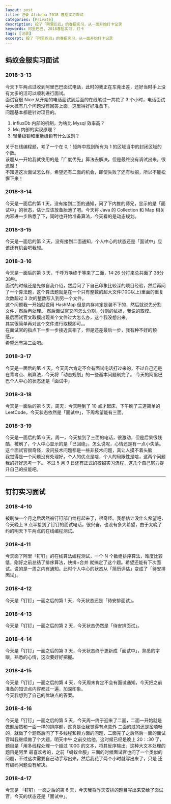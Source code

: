 ```yaml
---
layout: post
title: 记录 Alibaba 2018 春招实习面试
categories: [Private]
description: 投了「阿里巴巴」的春招实习，从一面开始打卡记录
keywords: 阿里巴巴, 2018春招实习, 打卡
tags: [记录]
excerpt: 投了「阿里巴巴」的春招实习，从一面开始打卡记录
---
```

## 蚂蚁金服实习面试

### 2018-3-13
今天下午两点过收到阿里巴巴面试电话，此时的我正在东莞出差，还好当时手上没有太多的活可以顺利进行面试。  
面试官很 Nice 从开始的电话面试到后面的在线笔试一共花了 3 个小时，电话面试中大概有几个问题没有回答上面，这里得好好准备下。  
问题基本都是针对项目的。
1. influxDb 内部的机制，为啥比 Mysql 效率高？
1. Mq 内部的实现原理？
1. 轻量级锁和重量级锁有什么区别？

关于在线编程题，考了一个在 0, 1 矩阵中找到所有为 1 的区域当中的封闭区域的个数。  
该题从一开始我就使用的是「广度优先」算法去解决，但是最终没有调试出来，很遗憾！  
不知道这次面试怎么样，希望还有二面的机会，即使失败了还有秋招，所以不能松懈下来！

### 2018-3-14
今天是一面后的第 1 天，没有接到二面的通知，问了下内推的师兄，显示的是「面试中」的状态，估计应该放备胎池了吧。今天将 Java 的 Collection 和 Map 相关内容进一步熟悉了下，同时也开始准备算法，今天看的是动态规划。

### 2018-3-15
今天是一面后的第 2 天，没有接到二面通知，个人中心的状态还是「面试中」应该还有机会吧我想。
 
### 2018-3-16
今天是一面后的第 3 天，千呼万唤终于等来了二面，14:26 分打来总共面了 38分38秒。  
面试的时候还是先做自我介绍，然后问了下自己印象比较深的项目经验，然后再问了一个算法题，这个算法题就是在一个只有整数的超大文件(10G以上)里面的重复次数超过 3 次的整数写入到另一个文件。  
这个问题我一开始就说用 HashMap 但是内存肯定是装不下的，然后就说先分割文件，然后再处理。
然后面试官又问怎么分割，分割的依据，我说的取模。  
最后面试官文取模出现某个文件过大怎么办，这个我没想出来。  
其实很简单再对这个文件进行取模即可。。  
在面试官的指点下一步一步接近真相了，但是还差最后一步，我有种不好的预感。。  
希望还有第三面吧。

### 2018-3-17
今天是一面后的第 4 天，今天周六肯定不会有面试电话打过来的，不过自己还是在背考点、刷算法，今天将「动态规划」的一些基本问题刷完了。 今天的阿里巴巴个人中心的状态还是「面试中」

### 2018-3-18
今天是一面后的第 5 天，周天，今天睡到了 10 点才起床，下午刷了三道简单的 LeetCode，今天状态依然是「面试中」，下周希望能有三面。

### 2018-3-19
今天是一面后的第 6 天，周一，今天接到了三面的电话，很激动，但是后果很残酷，被刷了，个人中心显示的是「已回绝」，怎么说呢，心情还是有一点小失落。  
这个面试官很奇怪，没问技术问题都是一些非技术问题，真让人摸不着头脑  
我觉得是一个问题没有处理好，个人的优点是啥，个人的局限性是啥，这两个问题我的好好思考一下。
不过 5 月 9 日还有正式的校招实习流程，这几个自己努力提升自己的技能吧。

--- 

## 钉钉实习面试
### 2018-4-10
被刷快一个月之后居然被钉钉部门给捞起来了，很奇怪。我想估计没什么希望吧，今天晚上 9 点半接到了钉钉的面试电话，很兴奋，也没有多大希望，由于太晚了约的明天下午两点的在线编程测试。

### 2018-4-11
今天面了阿里「钉钉」的在线算法编程测试，一个 N 个数组排序算法，难度比较低，刚好之前总结了排序算法，快排+合并 就搞定了这个题。希望还能有下次面试。说的是一周之内有通知。此时个人中心的状态从「简历评估」变成了「待安排面试」。

### 2018-4-12
今天是「钉钉」一面之后的第 1 天，今天状态还是「待安排面试」。

### 2018-4-13
今天是「钉钉」一面之后的第 2 天，今天状态仍然是「待安排面试」。

### 2018-4-14
今天是「钉钉」一面之后的第 3 天，今天状态终于更新成「面试中」，熟悉的字眼，熟悉的心情，这次要好好把握。

### 2018-4-15
今天是「钉钉」一面之后的第 4 天，今天周末肯定不会有面试通知，今天把之前准备的知识点内容都过一遍，加深印象。  
今天我想到了自己的优缺点的答案。

### 2018-4-16
今天是「钉钉」一面之后的第 5 天，今天周一终于迎来了二面，二面一开始就是做题居然和一面一样的排序题，这真是让我觉得有点意外
二面的过的还是蛮顺畅的，就做了个题然后问了下多线程和锁方面的问题，二面完了之后然后一面的面试官叫我继续做了个大题，明天中午
之前交给他，这时候已经是晚上 20：:30 了，题目是「用多线程处理一个超过 100G 的文本，将其反序输出」这种大文本处理的题目是阿里
最喜欢考的，之前「蚂蚁金服」三面的时候面试官也问了一个类似的问题，不过这次需要自己动手写出来，然后我花了两个小时就写出来了，只是
还有编码问题没有解决。

### 2018-4-17
今天是 「钉钉」一面之后的第 6 天，今天我将昨天安排的题目写出来交给了面试官，今天的状态还是「面试中」。